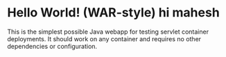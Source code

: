 Hello World! (WAR-style) hi mahesh
===============

This is the simplest possible Java webapp for testing servlet container deployments.  It should work on any container and requires no other dependencies or configuration.
